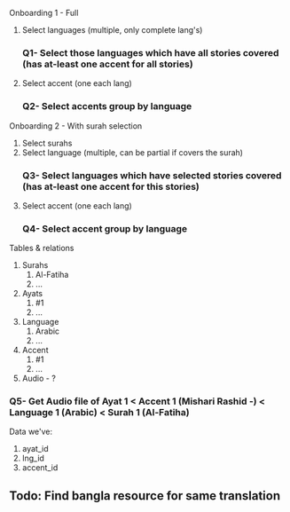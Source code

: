 Onboarding 1 - Full
1. Select languages (multiple, only complete lang's)
   ### Q1- Select those languages which have all stories covered (has at-least one accent for all stories)
2. Select accent (one each lang)
   ### Q2- Select accents group by language 

Onboarding 2 - With surah selection
1. Select surahs
2. Select language (multiple, can be partial if covers the surah)
   ### Q3- Select languages which have selected stories covered (has at-least one accent for this stories)
3. Select accent (one each lang)
   ### Q4- Select accent group by language 

Tables & relations
1. Surahs
    1. Al-Fatiha
    2. ...
2. Ayats
    1.  #1
    2. ...
3. Language
    1. Arabic
    2. ...
4. Accent
    1. #1
    2. ...
5. Audio - ?

### Q5- Get Audio file of Ayat 1 < Accent 1 (Mishari Rashid -) < Language 1 (Arabic) < Surah 1 (Al-Fatiha) 
Data we've:
1. ayat_id
2. lng_id
3. accent_id
    
## Todo: Find bangla resource for same translation